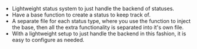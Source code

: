 <!-- Basics -->
- Lightweight status system to just handle the backend of statuses.
- Have a base function to create a status to keep track of.
- A separate file for each status type, where you use the function to inject the base, then all the extra functionality is separated into it's own file.
- With a lightweight setup to just handle the backend in this fashion, it is easy to configure as needed.

<!-- Backwards Compatibility -->
